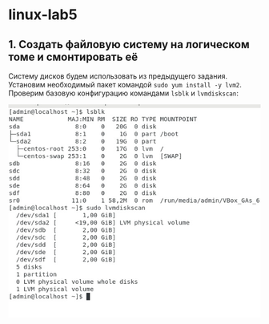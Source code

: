 # linux-lab5

## 1. Создать файловую систему на логическом томе и смонтировать её

Систему дисков будем использовать из предыдущего задания. Установим необходимый пакет командой ```sudo yum install -y lvm2```. Проверим базовую конфигурацию командами ```lsblk``` и ```lvmdiskscan```:

![](a.jpg)
